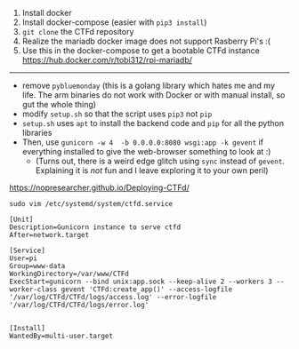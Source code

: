 1) Install docker
2) Install docker-compose (easier with `pip3 install`)
3) `git clone` the CTFd repository
4) Realize the mariadb docker image does not support Rasberry Pi's :(
5) Use this in the docker-compose to get a bootable CTFd instance https://hub.docker.com/r/tobi312/rpi-mariadb/

---
- remove `pybluemonday` (this is a golang library which hates me and my life. The arm binaries do not work with Docker or with manual install, so gut the whole thing)
- modify `setup.sh` so that the script uses `pip3` not `pip`	
- `setup.sh` uses `apt` to install the backend code and `pip` for all the python libraries
- Then, use `gunicorn -w 4  -b 0.0.0.0:8080 wsgi:app -k gevent` if everything installed to give the web-browser something to look at :)
	- (Turns out, there is a weird edge glitch using `sync` instead of `gevent`. Explaining it is *not* fun and I leave exploring it to your own peril)

https://nopresearcher.github.io/Deploying-CTFd/


`sudo vim /etc/systemd/system/ctfd.service`

```
[Unit]
Description=Gunicorn instance to serve ctfd
After=network.target

[Service]
User=pi
Group=www-data
WorkingDirectory=/var/www/CTFd
ExecStart=gunicorn --bind unix:app.sock --keep-alive 2 --workers 3 --worker-class gevent 'CTFd:create_app()' --access-logfile '/var/log/CTFd/CTFd/logs/access.log' --error-logfile '/var/log/CTFd/CTFd/logs/error.log'


[Install]
WantedBy=multi-user.target
```
